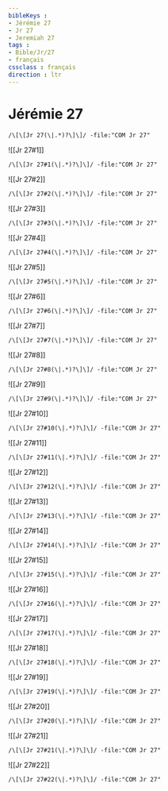 ```yaml
---
bibleKeys : 
- Jérémie 27
- Jr 27
- Jeremiah 27
tags : 
- Bible/Jr/27
- français
cssclass : français
direction : ltr
---
```


# Jérémie 27

```query
/\[\[Jr 27(\|.*)?\]\]/ -file:"COM Jr 27"
```



![[Jr 27#1]]

```query
/\[\[Jr 27#1(\|.*)?\]\]/ -file:"COM Jr 27"
```

![[Jr 27#2]]

```query
/\[\[Jr 27#2(\|.*)?\]\]/ -file:"COM Jr 27"
```

![[Jr 27#3]]

```query
/\[\[Jr 27#3(\|.*)?\]\]/ -file:"COM Jr 27"
```

![[Jr 27#4]]

```query
/\[\[Jr 27#4(\|.*)?\]\]/ -file:"COM Jr 27"
```

![[Jr 27#5]]

```query
/\[\[Jr 27#5(\|.*)?\]\]/ -file:"COM Jr 27"
```

![[Jr 27#6]]

```query
/\[\[Jr 27#6(\|.*)?\]\]/ -file:"COM Jr 27"
```

![[Jr 27#7]]

```query
/\[\[Jr 27#7(\|.*)?\]\]/ -file:"COM Jr 27"
```

![[Jr 27#8]]

```query
/\[\[Jr 27#8(\|.*)?\]\]/ -file:"COM Jr 27"
```

![[Jr 27#9]]

```query
/\[\[Jr 27#9(\|.*)?\]\]/ -file:"COM Jr 27"
```

![[Jr 27#10]]

```query
/\[\[Jr 27#10(\|.*)?\]\]/ -file:"COM Jr 27"
```

![[Jr 27#11]]

```query
/\[\[Jr 27#11(\|.*)?\]\]/ -file:"COM Jr 27"
```

![[Jr 27#12]]

```query
/\[\[Jr 27#12(\|.*)?\]\]/ -file:"COM Jr 27"
```

![[Jr 27#13]]

```query
/\[\[Jr 27#13(\|.*)?\]\]/ -file:"COM Jr 27"
```

![[Jr 27#14]]

```query
/\[\[Jr 27#14(\|.*)?\]\]/ -file:"COM Jr 27"
```

![[Jr 27#15]]

```query
/\[\[Jr 27#15(\|.*)?\]\]/ -file:"COM Jr 27"
```

![[Jr 27#16]]

```query
/\[\[Jr 27#16(\|.*)?\]\]/ -file:"COM Jr 27"
```

![[Jr 27#17]]

```query
/\[\[Jr 27#17(\|.*)?\]\]/ -file:"COM Jr 27"
```

![[Jr 27#18]]

```query
/\[\[Jr 27#18(\|.*)?\]\]/ -file:"COM Jr 27"
```

![[Jr 27#19]]

```query
/\[\[Jr 27#19(\|.*)?\]\]/ -file:"COM Jr 27"
```

![[Jr 27#20]]

```query
/\[\[Jr 27#20(\|.*)?\]\]/ -file:"COM Jr 27"
```

![[Jr 27#21]]

```query
/\[\[Jr 27#21(\|.*)?\]\]/ -file:"COM Jr 27"
```

![[Jr 27#22]]

```query
/\[\[Jr 27#22(\|.*)?\]\]/ -file:"COM Jr 27"
```


